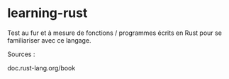 # learning-rust

Test au fur et à mesure de fonctions / programmes écrits en Rust pour se familiariser avec ce langage.

Sources : 

doc.rust-lang.org/book
